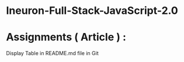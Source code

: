 # Ineuron-Full-Stack-JavaScript-2.0
# Assignments ( Article ) :
Display Table in README.md file in Git

